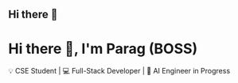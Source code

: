 ## Hi there 👋
# Hi there 👋, I'm Parag (BOSS)
💡 CSE Student | 💻 Full-Stack Developer | 🤖 AI Engineer in Progress

<!--
**Parag-deb/Parag-deb** is a ✨ _special_ ✨ repository because its `README.md` (this file) appears on your GitHub profile.

Here are some ideas to get you started:

- 🔭 I’m currently working on ...
- 🌱 I’m currently learning ...
- 👯 I’m looking to collaborate on ...
- 🤔 I’m looking for help with ...
- 💬 Ask me about ...
- 📫 How to reach me: ...
- 😄 Pronouns: ...
- ⚡ Fun fact: ...
-->
